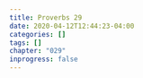```yaml
---
title: Proverbs 29
date: 2020-04-12T12:44:23-04:00
categories: []
tags: []
chapter: "029"
inprogress: false
---
```


